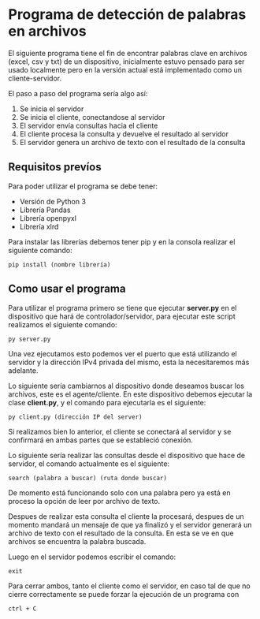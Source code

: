 # **Programa de detección de palabras en archivos**
El siguiente programa tiene el fin de encontrar palabras clave en archivos (excel, csv y txt) de un dispositivo, inicialmente estuvo pensado para ser usado localmente pero en la versión actual está implementado como un cliente-servidor.

El paso a paso del programa sería algo así:

1. Se inicia el servidor
2. Se inicia el cliente, conectandose al servidor
3. El servidor envía consultas hacia el cliente
4. El cliente procesa la consulta y devuelve el resultado al servidor
5. El servidor genera un archivo de texto con el resultado de la consulta

## **Requisitos prevíos**

Para poder utilizar el programa se debe tener:
* Versión de Python 3
* Librería Pandas
* Librería openpyxl
* Librería xlrd

Para instalar las librerías debemos tener pip y en la consola realizar el siguiente comando:

    pip install (nombre librería)

## **Como usar el programa**

Para utilizar el programa primero se tiene que ejecutar **server.py** en el dispositivo que hará de controlador/servidor, para ejecutar este script realizamos el siguiente comando:

    py server.py

Una vez ejecutamos esto podemos ver el puerto que está utilizando el servidor y la dirección IPv4 privada del mismo, esta la necesitaremos más adelante.

Lo siguiente sería cambiarnos al dispositivo donde deseamos buscar los archivos, este es el agente/cliente. En este dispositivo debemos ejecutar la clase **client.py**, y el comando para ejecutarla es el siguiente:

    py client.py (dirección IP del server)

Si realizamos bien lo anterior, el cliente se conectará al servidor y se confirmará en ambas partes que se estableció conexión.

Lo siguiente sería realizar las consultas desde el dispositivo que hace de servidor, el comando actualmente es el siguiente:

    search (palabra a buscar) (ruta donde buscar)

De momento está funcionando solo con una palabra pero ya está en proceso la opción de leer por archivo de texto.

Despues de realizar esta consulta el cliente la procesará, despues de un momento mandará un mensaje de que ya finalizó y el servidor generará un archivo de texto con el resultado de la consulta. En esta se ve en que archivos se encuentra la palabra buscada.

Luego en el servidor podemos escribir el comando:

    exit

Para cerrar ambos, tanto el cliente como el servidor, en caso tal de que no cierre correctamente se puede forzar la ejecución de un programa con 

    ctrl + C